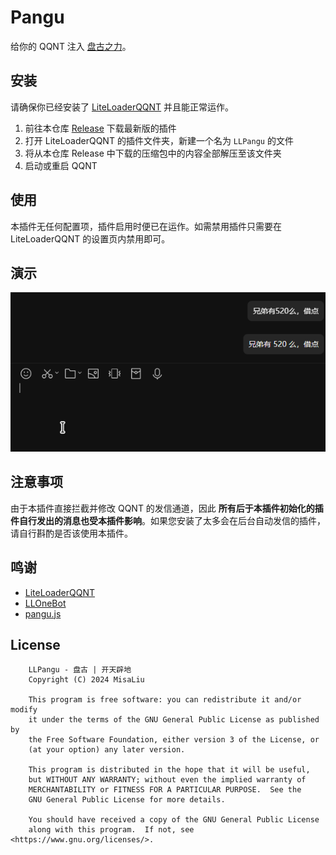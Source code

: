 # Pangu

给你的 QQNT 注入 [盘古之力](https://github.com/vinta/pangu.js)。

## 安装

请确保你已经安装了 [LiteLoaderQQNT](https://github.com/LiteLoaderQQNT/LiteLoaderQQNT) 并且能正常运作。

1. 前往本仓库 [Release](https://github.com/MisaLiu/LiteLoaderQQNT-Pangu/releases) 下载最新版的插件
2. 打开 LiteLoaderQQNT 的插件文件夹，新建一个名为 `LLPangu` 的文件
3. 将从本仓库 Release 中下载的压缩包中的内容全部解压至该文件夹
4. 启动或重启 QQNT

## 使用

本插件无任何配置项，插件启用时便已在运作。如需禁用插件只需要在 LiteLoaderQQNT 的设置页内禁用即可。

## 演示

![Demo](./docs/demo.gif)

## 注意事项

由于本插件直接拦截并修改 QQNT 的发信通道，因此 **所有后于本插件初始化的插件自行发出的消息也受本插件影响**。如果您安装了太多会在后台自动发信的插件，请自行斟酌是否该使用本插件。

## 鸣谢

* [LiteLoaderQQNT](https://github.com/LiteLoaderQQNT/LiteLoaderQQNT)
* [LLOneBot](https://github.com/LLOneBot/LLOneBot)
* [pangu.js](https://github.com/vinta/pangu.js)

## License

```
    LLPangu - 盘古 | 开天辟地
    Copyright (C) 2024 MisaLiu

    This program is free software: you can redistribute it and/or modify
    it under the terms of the GNU General Public License as published by
    the Free Software Foundation, either version 3 of the License, or
    (at your option) any later version.

    This program is distributed in the hope that it will be useful,
    but WITHOUT ANY WARRANTY; without even the implied warranty of
    MERCHANTABILITY or FITNESS FOR A PARTICULAR PURPOSE.  See the
    GNU General Public License for more details.

    You should have received a copy of the GNU General Public License
    along with this program.  If not, see <https://www.gnu.org/licenses/>.
```